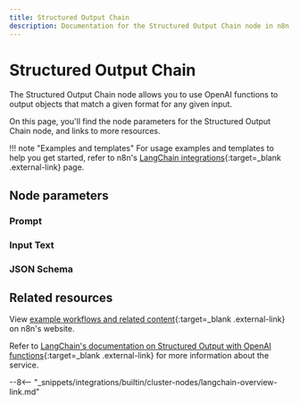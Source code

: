 ```yaml
---
title: Structured Output Chain
description: Documentation for the Structured Output Chain node in n8n, a workflow automation platform. Includes details of operations and configuration, and links to examples and credentials information.
---
```


# Structured Output Chain



The Structured Output Chain node allows you to use OpenAI functions to output objects that match a given format for any given input.

On this page, you'll find the node parameters for the  Structured Output Chain node, and links to more resources.

!!! note "Examples and templates"
	For usage examples and templates to help you get started, refer to n8n's [LangChain integrations](https://n8n.io/integrations/langchain/){:target=_blank .external-link} page.
	
## Node parameters

### Prompt

### Input Text

### JSON Schema

## Related resources

View [example workflows and related content](https://n8n.io/integrations/langchain/){:target=_blank .external-link} on n8n's website.

Refer to [LangChain's documentation on Structured Output with OpenAI functions](https://js.langchain.com/docs/modules/chains/popular/structured_output){:target=_blank .external-link} for more information about the service.

--8<-- "_snippets/integrations/builtin/cluster-nodes/langchain-overview-link.md"
